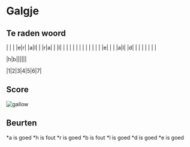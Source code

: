 # Galgje

## Te raden woord

| | | |e|r| |a|l| | |r|a| | |l| | | | | | | | | | | | | |e| | | |a|l| |d| | | | | | | |


|h|b||||||

|1|2|3|4|5|6|7|

## Score
![gallow](./images/2.png)

## Beurten
*a is goed 
*h is fout
*r is goed
*b is fout
*l is goed
*d is goed
*e is goed


